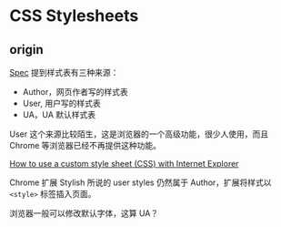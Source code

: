 # CSS Stylesheets

## origin

[Spec](https://ynotes.github.io/css2/cascade.html#cascade) 提到样式表有三种来源：

- Author，网页作者写的样式表
- User, 用户写的样式表
- UA，UA 默认样式表

User 这个来源比较陌生，这是浏览器的一个高级功能，很少人使用，而且 Chrome 等浏览器已经不再提供这种功能。

[How to use a custom style sheet (CSS) with Internet Explorer](https://www.itsupportguides.com/knowledge-base/computer-accessibility/how-to-use-a-custom-style-sheet-css-with-internet-explorer/)

Chrome 扩展 Stylish 所说的 user styles 仍然属于 Author，扩展将样式以 `<style>` 标签插入页面。

浏览器一般可以修改默认字体，这算 UA？
